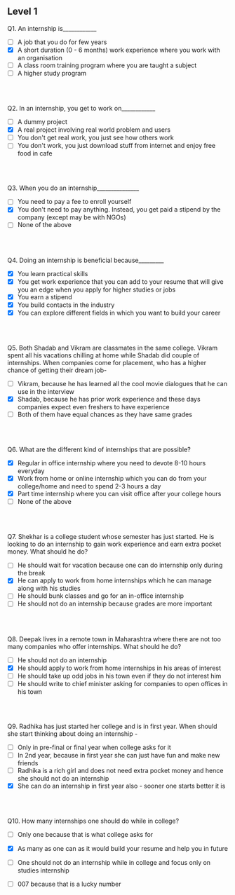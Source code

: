 <h2>Level 1</h2>

Q1. An internship is____________ 

- [ ] A job that you do for few years
- [x] A short duration (0 - 6 months) work experience where you work with an organisation
- [ ] A class room training program where you are taught a subject
- [ ] A higher study program
<br />
<br />

Q2. In an internship, you get to work on____________

- [ ] A dummy project
- [x] A real project involving real world problem and users
- [ ] You don't get real work, you just see how others work
- [ ] You don't work, you just download stuff from internet and enjoy free food in cafe
<br />
<br />

Q3. When you do an internship_______________

- [ ] You need to pay a fee to enroll yourself
- [x] You don't need to pay anything. Instead, you get paid a stipend by the company (except may be with NGOs)
- [ ] None of the above
<br />
<br />

Q4. Doing an internship is beneficial because_________

- [x] You learn practical skills
- [x] You get work experience that you can add to your resume that will give you an edge when you apply for higher studies or jobs
- [x] You earn a stipend
- [x] You build contacts in the industry
- [x] You can explore different fields in which you want to build your career
<br />
<br />

Q5. Both Shadab and Vikram are classmates in the same college. Vikram spent all his vacations chilling at home while
Shadab did couple of internships. When companies come for placement, who has a higher chance of getting their dream job-

- [ ] Vikram, because he has learned all the cool movie dialogues that he can use in the interview
- [x] Shadab, because he has prior work experience and these days companies expect even freshers to have experience
- [ ] Both of them have equal chances as they have same grades
<br />
<br />

Q6. What are the different kind of internships that are possible?

- [x] Regular in office internship where you need to devote 8-10 hours everyday
- [x] Work from home or online internship which you can do from your college/home and need to spend 2-3 hours a day
- [x] Part time internship where you can visit office after your college hours
- [ ] None of the above
<br />
<br />

Q7. Shekhar is a college student whose semester has just started. He is looking to do an internship to gain work experience and earn extra pocket money. What should he do?

- [ ] He should wait for vacation because one can do internship only during the break
- [x] He can apply to work from home internships which he can manage along with his studies
- [ ] He should bunk classes and go for an in-office internship
- [ ] He should not do an internship because grades are more important
<br />
<br />

Q8. Deepak lives in a remote town in Maharashtra where there are not too many companies who offer internships. What should he do?

- [ ] He should not do an internship
- [x] He should apply to work from home internships in his areas of interest
- [ ] He should take up odd jobs in his town even if they do not interest him
- [ ] He should write to chief minister asking for companies to open offices in his town
<br />
<br />

Q9. Radhika has just started her college and is in first year. When should she start thinking about doing an internship -

- [ ] Only in pre-final or final year when college asks for it
- [ ] In 2nd year, because in first year she can just have fun and make new friends
- [ ] Radhika is a rich girl and does not need extra pocket money and hence she should not do an internship
- [x] She can do an internship in first year also - sooner one starts better it is
<br />
<br />

Q10. How many internships one should do while in college?

- [ ] Only one because that is what college asks for
- [x] As many as one can as it would build your resume and help you in future
- [ ] One should not do an internship while in college and focus only on studies internship
- [ ] 007 because that is a lucky number

